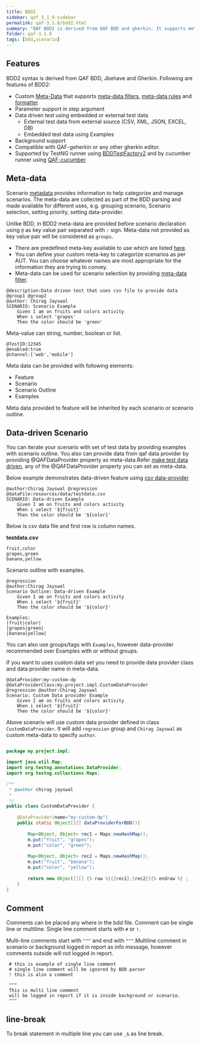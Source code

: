 ```yaml
---
title: BDD2
sidebar: qaf_3_1_0-sidebar
permalink: qaf-3.1.0/bdd2.html
summary: "QAF BDD2 is derived from QAF BDD and gherkin. It supports meta-data from qaf bdd as tags and examples from gherkin."
folder: qaf-3.1.0
tags: [bdd,scenario]
---
```


## Features

BDD2 syntax is derived from QAF BDD, Jbehave and Gherkin. Following are features of BDD2:

  * Custom [Meta-Data](scenario-meta-data.html) that supports [meta-data filters](scenario_metadatata_filter_include_exclude_prop.html), [meta-data rules](meta-data-rules.html) and [formatter](scenario-meta-data.html#meta-data-formatter)
  * Parameter support in step argument
  * Data driven test using embedded or external test data
    * External test data from external source (CSV, XML, JSON, EXCEL, DB)
    * Embedded test data using Examples
  * Background support
  * Compatible with QAF-geherkin or any other gherkin editor.
  * Supported by TestNG runner using [BDDTestFactory2](bdd-configuration.html#factory-class) and by cucumber runner using [QAF-cucumber](qaf_cucumber.html)


## Meta-data 

Scenario [metadata](scenario-meta-data.html) provides information to help categorize and manage scenarios. The meta-data are collected as part of the BDD parsing and made available for different uses, e.g. grouping scenario, Scenario selection, setting priority, setting data-provider. 

Unlike BDD, in BDD2 meta-data are provided before scenario declaration  using `@` as key value pair separated with `:` sign. Meta-data not provided as key value pair will be considered as `groups`.
* There are predefined meta-key available to use which are listed [here](scenario-meta-data.html#pre-defined-meta-data-for-bdd).
* You can define your custom meta-key to categorize scenarios as per AUT. You can choose whatever names are most appropriate for the information they are trying to convey.
* Meta-data can be used for scenario selection by providing [meta-data filter](scenario_metadatata_filter_include_exclude_prop.html).

```
@description:Data driven test that uses csv file to provide data
@group1 @group2
@author: Chirag Jayswal
SCENARIO: Scenario Example 
	Given I am on fruits and colors activity
	When i select 'grapes'
	Then the color should be 'green'
```

Meta-value can string, number, boolean or list.

```
@TestID:12345
@enabled:true
@channel:['web','mobile']
```

Meta data can be provided with following elements:
 * Feature
 * Scenario
 * Scenario Outline 
 * Examples
 
Meta data provided to feature will be inherited by each scenario or scenario outline.

## Data-driven Scenario
You can iterate your scenario with set of test data by providing examples with scenario outline. You also can provide data from qaf data provider by providing @QAFDataProvider property as meta-data.Refer [make test data driven](maketest_data_driven.html), any of the @QAFDataProvider property you can set as meta-data.

Below example demonstrates data-driven feature  using [csv data-provider](https://qmetry.github.io/qaf/latest/maketest_data_driven.html#in-built-data-providers)


```
@author:Chirag Jayswal @regression 
@dataFile:resources/data/testdata.csv 
SCENARIO: Data-driven Example 
	Given I am on fruits and colors activity
	When i select '${fruit}'
	Then the color should be '${color}'

```

Below is csv data file and first row is column names.

**testdata.csv**

```csv
fruit,color
grapes,green
banana,yellow

```

Scenario outline with examples.

```
@regression 
@author:Chirag Jayswal
Scenario Outline: Data-driven Example 
	Given I am on fruits and colors activity
	When i select '${fruit}'
	Then the color should be '${color}'

Examples:
|fruit|color|
|grapes|green|
|banana|yellow|

```
You can also use groups/tags with `Examples`, however data-provider recommended over Examples with or without groups.

If you want to uses custom data set you need to provide data provider class and data provider name in meta-data.

```
@dataProvider:my-custom-dp 
@dataProviderClass:my.project.impl.CustomDataProvider
@regression @author:Chirag Jayswal
Scenario: Custom Data provider Example 
	Given I am on fruits and colors activity
	When i select '${fruit}'
	Then the color should be '${color}'

```

Above scenario will use custom data provider defined in class `CustomDataProvider`. It will add `regression`  group and `Chirag Jayswal` as custom meta-data to specify `author`.
 
```java

package my.project.impl;

import java.util.Map;
import org.testng.annotations.DataProvider;
import org.testng.collections.Maps;

/**
 * @author chirag.jayswal
 *
 */
public class CustomDataProvider {
	
	@DataProvider(name="my-custom-dp")
	public static Object[][] dataProviderForBDD(){
		
		Map<Object, Object> rec1 = Maps.newHashMap();
		m.put("fruit", "grapes");
		m.put("color", "green");
		
		Map<Object, Object> rec2 = Maps.newHashMap();
		m.put("fruit", "banana");
		m.put("color", "yellow");
		
		return new Object[][] {% raw %}{{rec1},{rec2}}{% endraw %} ;
	}
}

```

## Comment

Comments can be placed any where in the bdd file. Comment can be single line or multiline. Single line comment starts with `#` or `!`.

Multi-line comments start with `"""` and end with `"""`.Multiline comment in scenario or background logged in report as info message, however comments outside will not logged in report.

```
 # this is example of single line comment
 # single line comment will be ignored by BDD parser
 ! this is also a comment
 
 """
 This is multi line comment
 will be logged in report if it is inside background or scenario.
 """  

```
## line-break
To break statement in multiple line you can use `_&` as line break.

